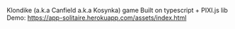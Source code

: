 Klondike (a.k.a Canfield a.k.a Kosynka) game
Built on typescript + PIXI.js lib
Demo: https://app-solitaire.herokuapp.com/assets/index.html